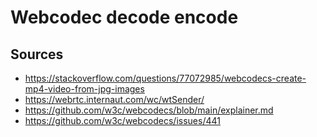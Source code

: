 # Webcodec decode encode

## Sources

- https://stackoverflow.com/questions/77072985/webcodecs-create-mp4-video-from-jpg-images
- https://webrtc.internaut.com/wc/wtSender/
- https://github.com/w3c/webcodecs/blob/main/explainer.md
- https://github.com/w3c/webcodecs/issues/441

